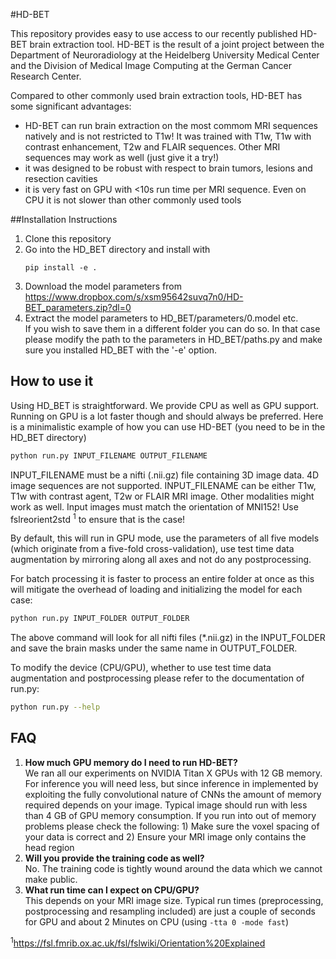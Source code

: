 #HD-BET

This repository provides easy to use access to our recently published HD-BET brain extraction tool. HD-BET is the result
of a joint project between the Department of Neuroradiology at the Heidelberg University Medical Center and the 
Division of Medical Image Computing at the German Cancer Research Center.

Compared to other commonly used brain extraction tools, HD-BET has some significant advantages:
- HD-BET can run brain extraction on the most commom MRI sequences natively and is not restricted to T1w! It was 
trained with T1w, T1w with contrast enhancement, T2w and FLAIR sequences. Other MRI sequences may work as well (just 
give it a try!)
- it was designed to be robust with respect to brain tumors, lesions and resection cavities
- it is very fast on GPU with <10s run time per MRI sequence. Even on CPU it is not slower than other commonly 
used tools
 
##Installation Instructions

1) Clone this repository
2) Go into the HD_BET directory and install with
    ```
    pip install -e .
    ```
3) Download the model parameters from 
https://www.dropbox.com/s/xsm95642suvq7n0/HD-BET_parameters.zip?dl=0
4) Extract the model parameters to HD_BET/parameters/0.model etc.  
If you wish to save them in a different folder you can do so. In that case please modify the path to the parameters in 
HD_BET/paths.py and make sure you installed HD_BET with the '-e' option.


## How to use it
Using HD_BET is straightforward. We provide CPU as well as GPU support. Running on GPU is a lot faster though 
and should always be preferred. Here is a minimalistic example of how you can use HD-BET (you need to be in the HD_BET 
directory)

```bash
python run.py INPUT_FILENAME OUTPUT_FILENAME
```

INPUT_FILENAME must be a nifti (.nii.gz) file containing 3D image data. 4D image sequences are not supported. 
INPUT_FILENAME can be either T1w, T1w with contrast agent, T2w or FLAIR MRI image. Other modalities might work as well.
Input images must match the orientation of MNI152! Use fslreorient2std <sup>1</sup> to ensure that is the case!

By default, this will run in GPU mode, use the parameters of all five models (which originate from a five-fold 
cross-validation), use test time data augmentation by mirroring along all axes and not do any postprocessing.

For batch processing it is faster to process an entire folder at once as this will mitigate the overhead of loading 
and initializing the model for each case:

```bash
python run.py INPUT_FOLDER OUTPUT_FOLDER
```

The above command will look for all nifti files (*.nii.gz) in the INPUT_FOLDER and save the brain masks under the same name
in OUTPUT_FOLDER.

To modify the device (CPU/GPU), whether to use test time data augmentation and postprocessing please refer 
to the documentation of run.py:

```bash
python run.py --help
```

## FAQ
1) **How much GPU memory do I need to run HD-BET?**  
We ran all our experiments on NVIDIA Titan X GPUs with 12 GB memory. For inference you will need less, but since 
inference in implemented by exploiting the fully convolutional nature of CNNs the amount of memory required depends on 
your image. Typical image should run with less than 4 GB of GPU memory consumption. If you run into out of memory
problems please check the following: 1) Make sure the voxel spacing of your data is correct and 2) Ensure your MRI 
image only contains the head region
2) **Will you provide the training code as well?**  
No. The training code is tightly wound around the data which we cannot make public.
3) **What run time can I expect on CPU/GPU?**  
This depends on your MRI image size. Typical run times (preprocessing, postprocessing and resampling included) are just
 a couple of seconds for GPU and about 2 Minutes on CPU (using ```-tta 0 -mode fast```)



<sup>1</sup>https://fsl.fmrib.ox.ac.uk/fsl/fslwiki/Orientation%20Explained